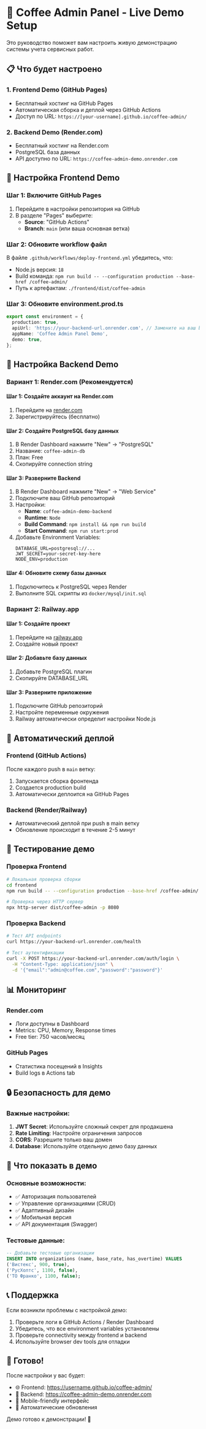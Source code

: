 # 🚀 Coffee Admin Panel - Live Demo Setup

Это руководство поможет вам настроить живую демонстрацию системы учета сервисных работ.

## 📋 Что будет настроено

### 1. Frontend Demo (GitHub Pages)
- Бесплатный хостинг на GitHub Pages
- Автоматическая сборка и деплой через GitHub Actions
- Доступ по URL: `https://[your-username].github.io/coffee-admin/`

### 2. Backend Demo (Render.com)
- Бесплатный хостинг на Render.com
- PostgreSQL база данных
- API доступно по URL: `https://coffee-admin-demo.onrender.com`

## 🔧 Настройка Frontend Demo

### Шаг 1: Включите GitHub Pages
1. Перейдите в настройки репозитория на GitHub
2. В разделе "Pages" выберите:
   - **Source**: "GitHub Actions"
   - **Branch**: `main` (или ваша основная ветка)

### Шаг 2: Обновите workflow файл
В файле `.github/workflows/deploy-frontend.yml` убедитесь, что:
- Node.js версия: `18`
- Build команда: `npm run build -- --configuration production --base-href /coffee-admin/`
- Путь к артефактам: `./frontend/dist/coffee-admin`

### Шаг 3: Обновите environment.prod.ts
```typescript
export const environment = {
  production: true,
  apiUrl: 'https://your-backend-url.onrender.com', // Замените на ваш backend URL
  appName: 'Coffee Admin Panel Demo',
  demo: true,
};
```

## 🔧 Настройка Backend Demo

### Вариант 1: Render.com (Рекомендуется)

#### Шаг 1: Создайте аккаунт на Render.com
1. Перейдите на [render.com](https://render.com)
2. Зарегистрируйтесь (бесплатно)

#### Шаг 2: Создайте PostgreSQL базу данных
1. В Render Dashboard нажмите "New" → "PostgreSQL"
2. Название: `coffee-admin-db`
3. План: Free
4. Скопируйте connection string

#### Шаг 3: Разверните Backend
1. В Render Dashboard нажмите "New" → "Web Service"
2. Подключите ваш GitHub репозиторий
3. Настройки:
   - **Name**: `coffee-admin-demo-backend`
   - **Runtime**: `Node`
   - **Build Command**: `npm install && npm run build`
   - **Start Command**: `npm run start:prod`
4. Добавьте Environment Variables:
   ```
   DATABASE_URL=postgresql://...
   JWT_SECRET=your-secret-key-here
   NODE_ENV=production
   ```

#### Шаг 4: Обновите схему базы данных
1. Подключитесь к PostgreSQL через Render
2. Выполните SQL скрипты из `docker/mysql/init.sql`

### Вариант 2: Railway.app

#### Шаг 1: Создайте проект
1. Перейдите на [railway.app](https://railway.app)
2. Создайте новый проект

#### Шаг 2: Добавьте базу данных
1. Добавьте PostgreSQL плагин
2. Скопируйте DATABASE_URL

#### Шаг 3: Разверните приложение
1. Подключите GitHub репозиторий
2. Настройте переменные окружения
3. Railway автоматически определит настройки Node.js

## 🔄 Автоматический деплой

### Frontend (GitHub Actions)
После каждого push в `main` ветку:
1. Запускается сборка фронтенда
2. Создается production build
3. Автоматически деплоится на GitHub Pages

### Backend (Render/Railway)
- Автоматический деплой при push в main ветку
- Обновление происходит в течение 2-5 минут

## 🧪 Тестирование демо

### Проверка Frontend
```bash
# Локальная проверка сборки
cd frontend
npm run build -- --configuration production --base-href /coffee-admin/

# Проверка через HTTP сервер
npx http-server dist/coffee-admin -p 8080
```

### Проверка Backend
```bash
# Тест API endpoints
curl https://your-backend-url.onrender.com/health

# Тест аутентификации
curl -X POST https://your-backend-url.onrender.com/auth/login \
  -H "Content-Type: application/json" \
  -d '{"email":"admin@coffee.com","password":"password"}'
```

## 📊 Мониторинг

### Render.com
- Логи доступны в Dashboard
- Metrics: CPU, Memory, Response times
- Free tier: 750 часов/месяц

### GitHub Pages
- Статистика посещений в Insights
- Build logs в Actions tab

## 🔒 Безопасность для демо

### Важные настройки:
1. **JWT Secret**: Используйте сложный секрет для продакшена
2. **Rate Limiting**: Настройте ограничения запросов
3. **CORS**: Разрешите только ваш домен
4. **Database**: Используйте отдельную демо базу данных

## 🎯 Что показать в демо

### Основные возможности:
- ✅ Авторизация пользователей
- ✅ Управление организациями (CRUD)
- ✅ Адаптивный дизайн
- ✅ Мобильная версия
- ✅ API документация (Swagger)

### Тестовые данные:
```sql
-- Добавьте тестовые организации
INSERT INTO organizations (name, base_rate, has_overtime) VALUES
('Вистекс', 900, true),
('РусХолтс', 1100, false),
('ТО Франко', 1100, false);
```

## 📞 Поддержка

Если возникли проблемы с настройкой демо:

1. Проверьте логи в GitHub Actions / Render Dashboard
2. Убедитесь, что все environment variables установлены
3. Проверьте connectivity между frontend и backend
4. Используйте browser dev tools для отладки

## 🎉 Готово!

После настройки у вас будет:
- 🌐 Frontend: https://username.github.io/coffee-admin/
- 🚀 Backend: https://coffee-admin-demo.onrender.com
- 📱 Mobile-friendly интерфейс
- 🔄 Автоматические обновления

Демо готово к демонстрации! 🎊
